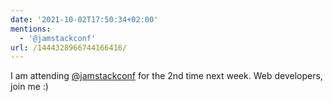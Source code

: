 ```yaml
---
date: '2021-10-02T17:50:34+02:00'
mentions:
  - '@jamstackconf'
url: /1444328966744166416/
---
```

I am attending [@jamstackconf](https://twitter.com/@jamstackconf) for the 2nd time next week. Web developers, join me :)
